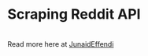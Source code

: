 <h1>Scraping Reddit API</h1><br />
Read more here at <a href="https://blog.junaideffendi.com/search/label/Scrapping">JunaidEffendi</a>
